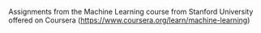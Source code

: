 Assignments from the Machine Learning course from Stanford University offered on Coursera (https://www.coursera.org/learn/machine-learning)
